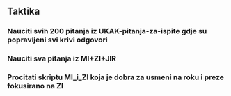 
## Taktika

### Nauciti svih 200 pitanja iz UKAK-pitanja-za-ispite gdje su popravljeni svi krivi odgovori

### Nauciti sva pitanja iz MI+ZI+JIR

### Procitati skriptu MI_i_ZI koja je dobra za usmeni na roku i preze fokusirano na ZI
